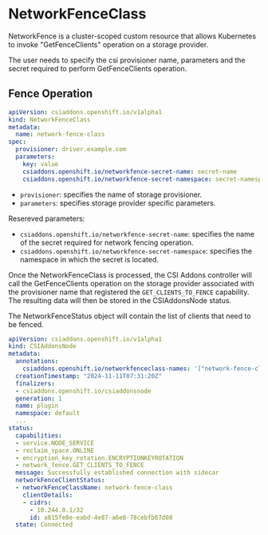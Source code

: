 # NetworkFenceClass

NetworkFence is a cluster-scoped custom resource that allows Kubernetes to invoke "GetFenceClients" operation on a storage provider.

The user needs to specify the csi provisioner name, parameters and the secret required to perform GetFenceClients operation.

## Fence Operation

```yaml
apiVersion: csiaddons.openshift.io/v1alpha1
kind: NetworkFenceClass
metadata:
  name: network-fence-class
spec:
  provisioner: driver.example.com
  parameters:
    key: value
    csiaddons.openshift.io/networkfence-secret-name: secret-name
    csiaddons.openshift.io/networkfence-secret-namespace: secret-namespace
```

- `provisioner`: specifies the name of storage provisioner.
- `parameters`: specifies storage provider specific parameters.

Resereved parameters:

- `csiaddons.openshift.io/networkfence-secret-name`: specifies the name of the secret required for network fencing operation.
- `csiaddons.openshift.io/networkfence-secret-namespace`: specifies the namespace in which the secret is located.

Once the NetworkFenceClass is processed, the CSI Addons controller will call the GetFenceClients operation on the storage provider associated with the provisioner name that registered the `GET_CLIENTS_TO_FENCE` capability. The resulting data will then be stored in the CSIAddonsNode status.

The NetworkFenceStatus object will contain the list of clients that need to be fenced.

```yaml
apiVersion: csiaddons.openshift.io/v1alpha1
kind: CSIAddonsNode
metadata:
  annotations:
    csiaddons.openshift.io/networkfenceclass-names: '["network-fence-class"]'
  creationTimestamp: "2024-11-11T07:31:20Z"
  finalizers:
  - csiaddons.openshift.io/csiaddonsnode
  generation: 1
  name: plugin
  namespace: default
  ...
status:
  capabilities:
  - service.NODE_SERVICE
  - reclaim_space.ONLINE
  - encryption_key_rotation.ENCRYPTIONKEYROTATION
  - network_fence.GET_CLIENTS_TO_FENCE
  message: Successfully established connection with sidecar
  networkFenceClientStatus:
  - networkFenceClassName: network-fence-class
    clientDetails:
    - cidrs:
      - 10.244.0.1/32
      id: a815fe8e-eabd-4e87-a6e8-78cebfb67d08
  state: Connected
```
